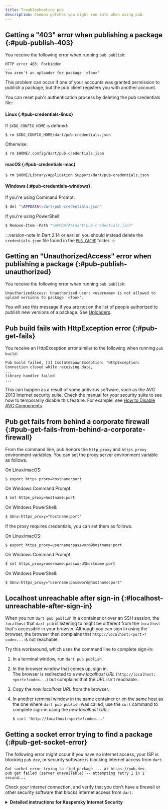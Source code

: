 ```yaml
---
title: Troubleshooting pub
description: Common gotchas you might run into when using pub.
---
```


## Getting a "403" error when publishing a package {:#pub-publish-403}

You receive the following error when running `pub publish`:

```plaintext
HTTP error 403: Forbidden
...
You aren't an uploader for package '<foo>'
```

This problem can occur if one of your accounts was granted permission to
publish a package, but the pub client registers you with another account.

You can reset pub's authentication process
by deleting the pub credentials file:

#### Linux {:#pub-credentials-linux}

If `$XDG_CONFIG_HOME` is defined:

```console
$ rm $XDG_CONFIG_HOME/dart/pub-credentials.json
```

Otherwise:

```console
$ rm $HOME/.config/dart/pub-credentials.json
```

#### macOS {:#pub-credentials-mac}

```console
$ rm $HOME/Library/Application Support/dart/pub-credentials.json
```

#### Windows {:#pub-credentials-windows}

If you're using Command Prompt:

```cmd
$ del "%APPDATA%\dart\pub-credentials.json"
```

If you're using PowerShell:

```ps
$ Remove-Item -Path "%APPDATA%\dart\pub-credentials.json"
```

:::version-note
In Dart 2.14 or earlier,
you should instead delete the `credentials.json` file
found in the [`PUB_CACHE`][] folder.
:::

[`PUB_CACHE`]: /tools/pub/environment-variables

## Getting an "UnauthorizedAccess" error when publishing a package {:#pub-publish-unauthorized}

You receive the following error when running `pub publish`:

```plaintext
UnauthorizedAccess: Unauthorized user: <username> is not allowed to upload versions to package '<foo>'.
```

You will see this message if you are not on the list of people
authorized to publish new versions of a package.
See [Uploaders](/tools/pub/publishing#uploaders).

## Pub build fails with HttpException error {:#pub-get-fails}

You receive an HttpException error similar to the following when
running `pub build`:

```plaintext
Pub build failed, [1] IsolateSpawnException: 'HttpException: Connection closed while receiving data,
...
library handler failed
...
```

This can happen as a result of some antivirus software, such as the
AVG 2013 Internet security suite. Check the manual for your security
suite to see how to temporarily
disable this feature. For example, see
[How to Disable AVG Components](https://support.avg.com/SupportArticleView?urlName=How-to-disable-AVG).

## Pub get fails from behind a corporate firewall {:#pub-get-fails-from-behind-a-corporate-firewall}

From the command line, pub honors the `http_proxy` and `https_proxy`
environment variables.
You can set the proxy server environment variable as follows.

On Linux/macOS:

```console
$ export https_proxy=hostname:port
```

On Windows Command Prompt:

```cmd
$ set https_proxy=hostname:port
```

On Windows PowerShell:

```ps
$ $Env:https_proxy="hostname:port"
```

If the proxy requires credentials, you can set them as follows.

On Linux/macOS:

```console
$ export https_proxy=username:password@hostname:port
```

On Windows Command Prompt:

```cmd
$ set https_proxy=username:password@hostname:port
```

On Windows PowerShell:

```ps
$ $Env:https_proxy="username:password@hostname:port"
```

## Localhost unreachable after sign-in {:#localhost-unreachable-after-sign-in}

When you run `dart pub publish` in a container or over an SSH session,
the `localhost` that `dart pub` is listening to might be different from
the `localhost` that's accessible in your browser.
Although you can sign in using the browser,
the browser then complains that `http://localhost:<port>?code=...`
is not reachable.

Try this workaround, which uses the command line to complete sign-in:

1. In a terminal window, run `dart pub publish`.
2. In the browser window that comes up, sign in. <br>
   The browser is redirected to a _new localhost URL_
   (`http://localhost:<port>?code=...`)
   but complains that the URL isn't reachable.
3. Copy the _new localhost URL_  from the browser.
4. In another terminal window in the same container or on the same host
   as the one where `dart pub publish` was called, use the `curl` command to
   complete sign-in using the _new localhost URL_:

   ```console
   $ curl 'http://localhost:<port>?code=...'
   ```

## Getting a socket error trying to find a package {:#pub-get-socket-error}

The following error might occur if
you have no internet access, your ISP is blocking `pub.dev`,
or security software is blocking internet access from `dart`.

```plaintext
Got socket error trying to find package ... at https://pub.dev.
pub get failed (server unavailable) -- attempting retry 1 in 1 second...
```

Check your internet connection, and
verify that you don't have a firewall or other security software
that blocks internet access from `dart`.

<details>
 <summary>
   <b>Detailed instructions for Kaspersky Internet Security</b>
  </summary>

   When you have turned off _Kaspersky Internet Security_ protection
   from the menu bar,
   the VPN application filter `sysextctrld`
   still runs in the background.
   This filter causes a failure to connect to `pub.dev`.
   To resolve this issue, 
   add both `https://pub.dev` and `https://pub.dartlang.org`
   to the trusted zone:

   1. Open Kaspersky Internet Security.
   2. Click the **Privacy** icon.
   3. Under the **Block website tracking** section, click the **Preferences** button.
   4. In the top icon bar, select **Threats**.
   5. Under **Threats**, click **Trusted Zone**.
   6. Select the **Trusted web addresses** tab.
   7. Click the **+** button, and add the URL `https://pub.dev`.
   8. Click **OK**.
   9. Repeat the previous two steps for `https://pub.dartlang.org`

</details>